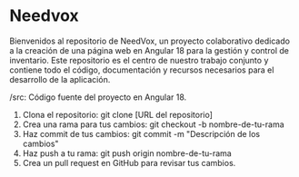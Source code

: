# Needvox
Bienvenidos al repositorio de NeedVox, un proyecto colaborativo dedicado a la creación de una página web en Angular 18 para la gestión y control de inventario. Este repositorio es el centro de nuestro trabajo conjunto y contiene todo el código, documentación y recursos necesarios para el desarrollo de la aplicación.

/src: Código fuente del proyecto en Angular 18.

1. Clona el repositorio: git clone [URL del repositorio]
2. Crea una rama para tus cambios: git checkout -b nombre-de-tu-rama
3. Haz commit de tus cambios: git commit -m "Descripción de los cambios"
4. Haz push a tu rama: git push origin nombre-de-tu-rama
5. Crea un pull request en GitHub para revisar tus cambios.
